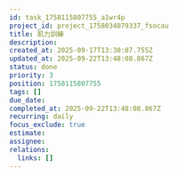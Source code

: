 ```yaml
---
id: task_1758115807755_a1wr4p
project_id: project_1758034079337_fsocau
title: 肌力訓練
description: 
created_at: 2025-09-17T13:30:07.755Z
updated_at: 2025-09-22T13:48:08.867Z
status: done
priority: 3
position: 1758115807755
tags: []
due_date: 
completed_at: 2025-09-22T13:48:08.867Z
recurring: daily
focus_exclude: true
estimate: 
assignee: 
relations:
  links: []
---
```



















